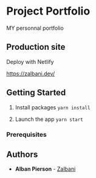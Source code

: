 # Project Portfolio

MY personnal portfolio

## Production site

Deploy with Netlify

https://zalbani.dev/

## Getting Started 

1. Install packages
```yarn install```

2. Launch the app
```yarn start```


### Prerequisites

## Authors

* **Alban Pierson** - [Zalbani](https://github.com/Zalbani)
